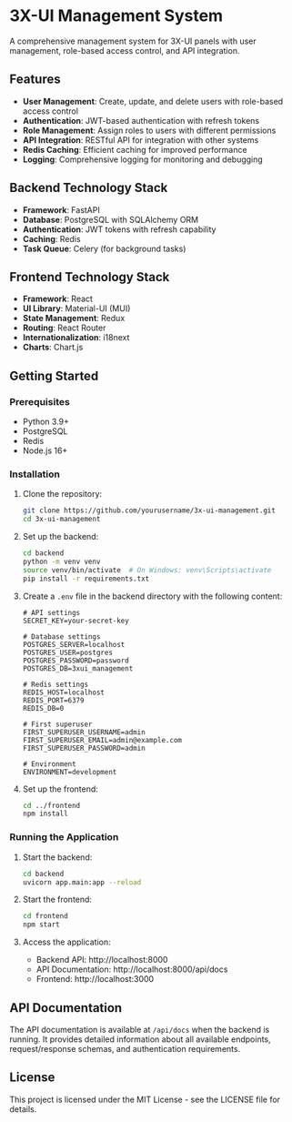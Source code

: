 # 3X-UI Management System

A comprehensive management system for 3X-UI panels with user management, role-based access control, and API integration.

## Features

- **User Management**: Create, update, and delete users with role-based access control
- **Authentication**: JWT-based authentication with refresh tokens
- **Role Management**: Assign roles to users with different permissions
- **API Integration**: RESTful API for integration with other systems
- **Redis Caching**: Efficient caching for improved performance
- **Logging**: Comprehensive logging for monitoring and debugging

## Backend Technology Stack

- **Framework**: FastAPI
- **Database**: PostgreSQL with SQLAlchemy ORM
- **Authentication**: JWT tokens with refresh capability
- **Caching**: Redis
- **Task Queue**: Celery (for background tasks)

## Frontend Technology Stack

- **Framework**: React
- **UI Library**: Material-UI (MUI)
- **State Management**: Redux
- **Routing**: React Router
- **Internationalization**: i18next
- **Charts**: Chart.js

## Getting Started

### Prerequisites

- Python 3.9+
- PostgreSQL
- Redis
- Node.js 16+

### Installation

1. Clone the repository:
   ```bash
   git clone https://github.com/yourusername/3x-ui-management.git
   cd 3x-ui-management
   ```

2. Set up the backend:
   ```bash
   cd backend
   python -m venv venv
   source venv/bin/activate  # On Windows: venv\Scripts\activate
   pip install -r requirements.txt
   ```

3. Create a `.env` file in the backend directory with the following content:
   ```
   # API settings
   SECRET_KEY=your-secret-key
   
   # Database settings
   POSTGRES_SERVER=localhost
   POSTGRES_USER=postgres
   POSTGRES_PASSWORD=password
   POSTGRES_DB=3xui_management
   
   # Redis settings
   REDIS_HOST=localhost
   REDIS_PORT=6379
   REDIS_DB=0
   
   # First superuser
   FIRST_SUPERUSER_USERNAME=admin
   FIRST_SUPERUSER_EMAIL=admin@example.com
   FIRST_SUPERUSER_PASSWORD=admin
   
   # Environment
   ENVIRONMENT=development
   ```

4. Set up the frontend:
   ```bash
   cd ../frontend
   npm install
   ```

### Running the Application

1. Start the backend:
   ```bash
   cd backend
   uvicorn app.main:app --reload
   ```

2. Start the frontend:
   ```bash
   cd frontend
   npm start
   ```

3. Access the application:
   - Backend API: http://localhost:8000
   - API Documentation: http://localhost:8000/api/docs
   - Frontend: http://localhost:3000

## API Documentation

The API documentation is available at `/api/docs` when the backend is running. It provides detailed information about all available endpoints, request/response schemas, and authentication requirements.

## License

This project is licensed under the MIT License - see the LICENSE file for details. 